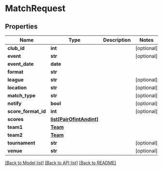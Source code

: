 # MatchRequest

## Properties
Name | Type | Description | Notes
------------ | ------------- | ------------- | -------------
**club_id** | **int** |  | [optional] 
**event** | **str** |  | [optional] 
**event_date** | **date** |  | 
**format** | **str** |  | 
**league** | **str** |  | [optional] 
**location** | **str** |  | [optional] 
**match_type** | **str** |  | [optional] 
**notify** | **bool** |  | [optional] 
**score_format_id** | **int** |  | [optional] 
**scores** | [**list[PairOfintAndint]**](PairOfintAndint.md) |  | 
**team1** | [**Team**](Team.md) |  | 
**team2** | [**Team**](Team.md) |  | 
**tournament** | **str** |  | [optional] 
**venue** | **str** |  | [optional] 

[[Back to Model list]](../README.md#documentation-for-models) [[Back to API list]](../README.md#documentation-for-api-endpoints) [[Back to README]](../README.md)

